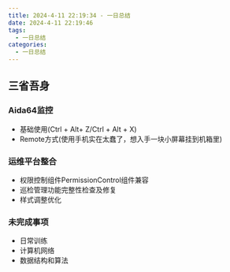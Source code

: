 ```yaml
---
title: 2024-4-11 22:19:34 - 一日总结
date: 2024-4-11 22:19:46
tags:
  - 一日总结
categories:
  - 一日总结
---
```


## 三省吾身

### Aida64监控

- 基础使用(Ctrl + Alt+ Z/Ctrl + Alt + X)
- Remote方式(使用手机实在太蠢了，想入手一块小屏幕挂到机箱里)

### 运维平台整合

- 权限控制组件PermissionControl组件兼容
- 巡检管理功能完整性检查及修复
- 样式调整优化

### 未完成事项

- 日常训练
- 计算机网络
- 数据结构和算法
